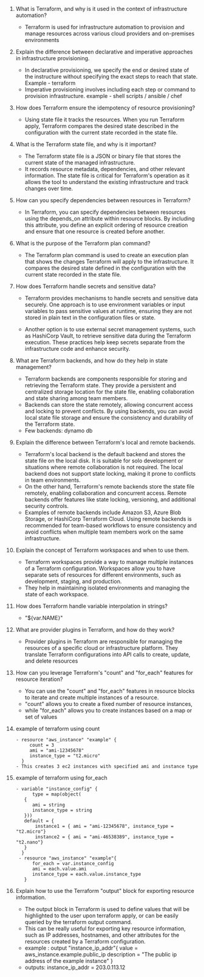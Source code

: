 1. What is Terraform, and why is it used in the context of infrastructure automation?
   - Terraform is used for infrastructure automation to provision and manage resources across various cloud providers and on-premises environments 

2. Explain the difference between declarative and imperative approaches in infrastructure provisioning.
   - In declarative provisioning, we specify the end or desired state of the instructure without specifying the exact steps to reach that state. Example - terraform
   - Imperative provisioning involves including each step or command to provision infrastructure. example - shell scripts / ansible / chef

3. How does Terraform ensure the idempotency of resource provisioning?
    - Using state file it tracks the resources. When you run Terraform apply, Terraform compares the desired state described in the configuration with the current state recorded in the state file.

4. What is the Terraform state file, and why is it important?
     - The Terraform state file is a JSON or binary file that stores the current state of the managed infrastructure. 
     - It records resource metadata, dependencies, and other relevant information. The state file is critical for Terraform's operation as it allows the tool to understand the existing infrastructure and track changes over time.

5. How can you specify dependencies between resources in Terraform?
     - In Terraform, you can specify dependencies between resources using the depends_on attribute within resource blocks. By including this attribute, you define an explicit ordering of resource creation and ensure that one resource is created before another. 

6. What is the purpose of the Terraform plan command?
     - The Terraform plan command is used to create an execution plan that shows the changes Terraform will apply to the infrastructure. It compares the desired state defined in the configuration with the current state recorded in the state file.

7. How does Terraform handle secrets and sensitive data?
     - Terraform provides mechanisms to handle secrets and sensitive data securely. One approach is to use environment variables or input variables to pass sensitive values at runtime, ensuring they are not stored in plain text in the configuration files or state.

     - Another option is to use external secret management systems, such as HashiCorp Vault, to retrieve sensitive data during the Terraform execution. These practices help keep secrets separate from the infrastructure code and enhance security.

8. What are Terraform backends, and how do they help in state management?
     - Terraform backends are components responsible for storing and retrieving the Terraform state. They provide a persistent and centralized storage location for the state file, enabling collaboration and state sharing among team members.
     - Backends can store the state remotely, allowing concurrent access and locking to prevent conflicts. By using backends, you can avoid local state file storage and ensure the consistency and durability of the Terraform state.
     - Few backends: dynamo db

9. Explain the difference between Terraform's local and remote backends.
     - Terraform's local backend is the default backend and stores the state file on the local disk. It is suitable for solo development or situations where remote collaboration is not required. The local backend does not support state locking, making it prone to conflicts in team environments.
     - On the other hand, Terraform's remote backends store the state file remotely, enabling collaboration and concurrent access. Remote backends offer features like state locking, versioning, and additional security controls.
     - Examples of remote backends include Amazon S3, Azure Blob Storage, or HashiCorp Terraform Cloud. Using remote backends is recommended for team-based workflows to ensure consistency and avoid conflicts when multiple team members work on the same infrastructure.

10. Explain the concept of Terraform workspaces and when to use them.
      - Terraform workspaces provide a way to manage multiple instances of a Terraform configuration. Workspaces allow you to have separate sets of resources for different environments, such as development, staging, and production. 
      - They help in maintaining isolated environments and managing the state of each workspace.

11. How does Terraform handle variable interpolation in strings?
       - "${var.NAME}"

12. What are provider plugins in Terraform, and how do they work?
       - Provider plugins in Terraform are responsible for managing the resources of a specific cloud or infrastructure platform. They translate Terraform configurations into API calls to create, update, and delete resources

13. How can you leverage Terraform's "count" and "for_each" features for resource iteration?
       - You can use the "count" and "for_each" features in resource blocks to iterate and create multiple instances of a resource. 
       - "count" allows you to create a fixed number of resource instances, 
       - while "for_each" allows you to create instances based on a map or set of values

14. example of terraform using count
       ```
       - resource "aws_instance" "example" {
            count = 3
            ami = "ami-12345678"
            instance_type = "t2.micro"
         }
      - This creates 3 ec2 instances with specified ami and instance type
       ```
16. example of terraform using for_each
     ```
     - variable "instance_config" {
           type = map(object(
        {
           ami = string
           instance_type = string
        }))
        default = {
            instance1 = { ami = "ami-12345678", instance_type = "t2.micro"}
            instance2 = { ami = "ami-46538389", instance_type = "t2.nano"}
        }
       }
      - resource "aws_instance" "example"{
           for_each = var.instance_config
           ami = each.value.ami
           instance_type = each.value.instance_type
        }
     ```   
18. Explain how to use the Terraform "output" block for exporting resource information.
     - The output block in Terraform is used to define values that will be highlighted to the user upon terraform apply, or can be easily queried by the terraform output command. 
      - This can be really useful for exporting key resource information, such as IP addresses, hostnames, and other attributes for the resources created by a Terraform configuration.
     - example : 
       output "instance_ip_addr"{
         value = aws_instance.example.public_ip
         description  = "The public ip address of the example instance"
      }
     - outputs: instance_ip_addr = 203.0.113.12

